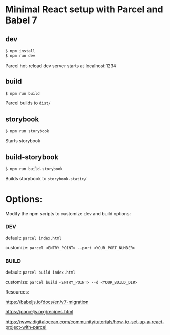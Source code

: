 # Minimal React setup with Parcel and Babel 7

## dev
```bash
$ npm install
$ npm run dev
```

Parcel hot-reload dev server starts at
localhost:1234

## build
```bash
$ npm run build
```

Parcel builds to `dist/`

## storybook
```bash
$ npm run storybook
```

Starts storybook

## build-storybook
```bash
$ npm run build-storybook
```

Builds storybook to `storybook-static/`

# Options:

Modify the npm scripts to customize dev and build options:

### DEV

default: `parcel index.html`

customize: `parcel <ENTRY_POINT> --port <YOUR_PORT_NUMBER>`

### BUILD

default: `parcel build index.html`

customize: `parcel build <ENTRY_POINT> --d <YOUR_BUILD_DIR>`

Resources:

https://babeljs.io/docs/en/v7-migration

https://parceljs.org/recipes.html

https://www.digitalocean.com/community/tutorials/how-to-set-up-a-react-project-with-parcel
